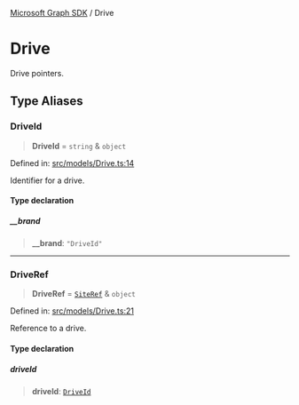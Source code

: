 [Microsoft Graph SDK](README.md) / Drive

# Drive

Drive pointers.

## Type Aliases

### DriveId

> **DriveId** = `string` & `object`

Defined in: [src/models/Drive.ts:14](https://github.com/Future-Secure-AI/microsoft-graph/blob/main/src/models/Drive.ts#L14)

Identifier for a drive.

#### Type declaration

##### \_\_brand

> **\_\_brand**: `"DriveId"`

***

### DriveRef

> **DriveRef** = [`SiteRef`](Site-1.md#siteref) & `object`

Defined in: [src/models/Drive.ts:21](https://github.com/Future-Secure-AI/microsoft-graph/blob/main/src/models/Drive.ts#L21)

Reference to a drive.

#### Type declaration

##### driveId

> **driveId**: [`DriveId`](#driveid)
